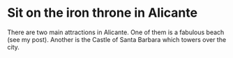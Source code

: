 # Sit on the iron throne in Alicante

There are two main attractions in Alicante. One of them is a fabulous beach (see my post). 
Another is the Castle of Santa Barbara which towers over the city. 
